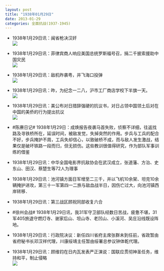 ```yaml
---
layout: post
title: "1938年01月29日"
date: 2013-01-29
categories: 全面抗战(1937-1945)
---
```


<meta name="referrer" content="no-referrer" />

- 1938年1月29日讯：闽省枪决汉奸 <br/><img src="https://ww1.sinaimg.cn/large/aca367d8jw1e1as7dk617j.jpg" />

- 1938年1月29日讯：菲律宾商人响应美国总统罗斯福号召，捐二千披索援助中国灾民 <br/><img src="https://ww2.sinaimg.cn/large/aca367d8jw1e1aqgq8nbrj.jpg" />

- 1938年1月29日讯：敌机昨袭粤，并飞海口投弹 <br/><img src="https://ww1.sinaimg.cn/large/aca367d8jw1e1aoqe0cduj.jpg" />

- 1938年1月29日讯：昨，为纪念一二八，沪市工厂商店学校下半旗一天。 <br/><img src="https://ww2.sinaimg.cn/large/aca367d8jw1e1amzvt63cj.jpg" />

- 1938年1月29日讯：美公布对日措辞强硬的抗议书，对日占领中国领土后对在中国的美侨的行为提出抗议 <br/><img src="https://ww2.sinaimg.cn/large/aca367d8jw1e1al9hec7qj.jpg" />

- #陈赓日记# 1938年1月29日：成焕报告夜袭马首失败，侦察不详细，往返找路及寻铁桥所在，延误时间，被敌发觉，失掉突然的作用。步兵与工兵的配合不好，步兵掩护不周，工兵失却信心，以致破桥不成，而与敌人发生激战，结果仅是破坏铁路一段而归，但无损伤。这些教训很值得研究，作为部队军事训练的借鉴 

- 1938年1月29日讯：中华全国电影界抗敌协会在武汉成立，张道藩、方治、史东山、田汉、蔡楚生等72人为理事 

- 1938年1月29日讯：池河镇方面日军增至二三千，并以飞机10余架、坦克10余辆掩护进攻，第三十一军第四一二旅与敌血战半日，因伤亡过大，向池河镇西岸转移． 

- 1938年1月29日讯：第三战区顾祝同部收复六合 

- #徐州会战# 1938年1月29日讯，我31军守卫部队经数日苦战，疲惫不堪，31军405旅退守燃灯寺、谢家后山、坦山寺、老凹山、小溪河、吴庄沿线既设阵地。 

- 1938年1月29日讯：行政院决议：新任四川省府主席张群未到任前，省政暂由省府秘书长邓汉祥代理，川康绥靖主任暂由绥署总参议钟体乾代理。 

- 1938年1月29日讯：顾维钧在日内瓦发表严正演说：国联应贯彻神圣任务，维持和平，制止侵略 <br/><img src="https://ww3.sinaimg.cn/large/aca367d8jw1e1a26pnfkgj.jpg" />

